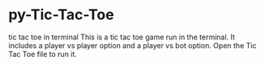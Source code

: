 # py-Tic-Tac-Toe
tic tac toe in terminal
This is a tic tac toe game run in the terminal. It includes a player vs player option and a player vs bot option. Open the Tic Tac Toe file to run it.
